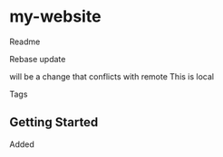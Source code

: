 # my-website

Readme

Rebase update


will be a change that conflicts with remote
This is local


Tags


## Getting Started

Added
